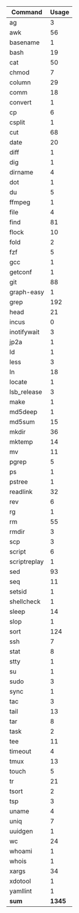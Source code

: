 | Command       | Usage     |
| ---           | ---       |
| ag            | 3         |
| awk           | 56        |
| basename      | 1         |
| bash          | 19        |
| cat           | 50        |
| chmod         | 7         |
| column        | 29        |
| comm          | 18        |
| convert       | 1         |
| cp            | 6         |
| csplit        | 1         |
| cut           | 68        |
| date          | 20        |
| diff          | 1         |
| dig           | 1         |
| dirname       | 4         |
| dot           | 1         |
| du            | 5         |
| ffmpeg        | 1         |
| file          | 4         |
| find          | 81        |
| flock         | 10        |
| fold          | 2         |
| fzf           | 5         |
| gcc           | 1         |
| getconf       | 1         |
| git           | 88        |
| graph-easy    | 1         |
| grep          | 192       |
| head          | 21        |
| incus         | 0         |
| inotifywait   | 3         |
| jp2a          | 1         |
| ld            | 1         |
| less          | 3         |
| ln            | 18        |
| locate        | 1         |
| lsb_release   | 3         |
| make          | 1         |
| md5deep       | 1         |
| md5sum        | 15        |
| mkdir         | 36        |
| mktemp        | 14        |
| mv            | 11        |
| pgrep         | 5         |
| ps            | 1         |
| pstree        | 1         |
| readlink      | 32        |
| rev           | 6         |
| rg            | 1         |
| rm            | 55        |
| rmdir         | 3         |
| scp           | 3         |
| script        | 6         |
| scriptreplay  | 1         |
| sed           | 93        |
| seq           | 11        |
| setsid        | 1         |
| shellcheck    | 1         |
| sleep         | 14        |
| slop          | 1         |
| sort          | 124       |
| ssh           | 7         |
| stat          | 8         |
| stty          | 1         |
| su            | 1         |
| sudo          | 3         |
| sync          | 1         |
| tac           | 3         |
| tail          | 13        |
| tar           | 8         |
| task          | 2         |
| tee           | 11        |
| timeout       | 4         |
| tmux          | 13        |
| touch         | 5         |
| tr            | 21        |
| tsort         | 2         |
| tsp           | 3         |
| uname         | 4         |
| uniq          | 7         |
| uuidgen       | 1         |
| wc            | 24        |
| whoami        | 1         |
| whois         | 1         |
| xargs         | 34        |
| xdotool       | 1         |
| yamllint      | 1         |
| __sum__       | __1345__  |
